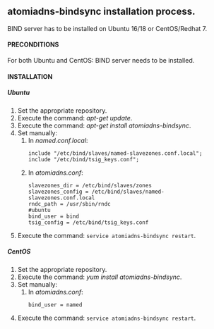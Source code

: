 ## atomiadns-bindsync installation process.

BIND server has to be installed on Ubuntu 16/18 or CentOS/Redhat 7.

#### PRECONDITIONS
 For both Ubuntu and CentOS: BIND server needs to be installed.
 
#### INSTALLATION

##### Ubuntu

1. Set the appropriate repository.
2. Execute the command: *apt-get update*.
3. Execute the command: *apt-get install atomiadns-bindsync*.
4. Set manually:
	1. In *named.conf.local*:
		``` 
		include "/etc/bind/slaves/named-slavezones.conf.local";
		include "/etc/bind/tsig_keys.conf";
		```
	2. In *atomiadns.conf*:
		```
		slavezones_dir = /etc/bind/slaves/zones
		slavezones_config = /etc/bind/slaves/named-slavezones.conf.local
		rndc_path = /usr/sbin/rndc
		#ubuntu
		bind_user = bind
		tsig_config = /etc/bind/tsig_keys.conf
        ```
5. Execute the command: `service atomiadns-bindsync restart`.
	
##### CentOS
	
1. Set the appropriate repository.
2. Execute the command: *yum install atomiadns-bindsync*.
3. Set manually:
	1. In *atomiadns.conf*:
		```
		bind_user = named
		```		
4. Execute the command: `service atomiadns-bindsync restart`.
	
   
